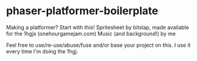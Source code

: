 # phaser-platformer-boilerplate

Making a platformer? Start with this! Spritesheet by bitslap, made available for the 1hgjs (onehourgamejam.com)
Music (and background!) by me

Feel free to use/re-use/abuse/fuse and/or base your project on this. I use it every time I'm doing the 1hgj.
